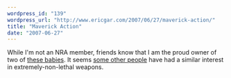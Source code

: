 ```yaml
---
wordpress_id: "139"
wordpress_url: "http://www.ericgar.com/2007/06/27/maverick-action/"
title: "Maverick Action"
date: "2007-06-27"
---
```

While I'm not an NRA member, friends know that I am the proud owner of two of <a href="http://www.ericgar.com/2006/07/13/maverick-rev-6/">these babies</a>. It seems <a href="http://flickr.com/search/?q=nerf+maverick">some other people</a> have had a similar interest in extremely-non-lethal weapons.

<object width="425" height="350"><param name="movie" value="http://www.youtube.com/v/V-k5fdqVBNU"></param><param name="wmode" value="transparent"></param><embed src="http://www.youtube.com/v/V-k5fdqVBNU" type="application/x-shockwave-flash" wmode="transparent" width="425" height="350"></embed></object>
